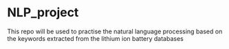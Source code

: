 # NLP_project
This repo will be used to practise the natural language processing based on the keywords extracted from the lithium ion battery databases
